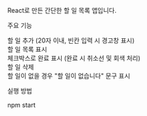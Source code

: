 React로 만든 간단한 할 일 목록 앱입니다.

주요 기능

할 일 추가 (20자 이내, 빈칸 입력 시 경고창 표시)  
할 일 목록 표시  
체크박스로 완료 표시 (완료 시 취소선 및 회색 처리)  
할 일 삭제  
할 일이 없을 경우 "할 일이 없습니다" 문구 표시

실행 방법

npm start

